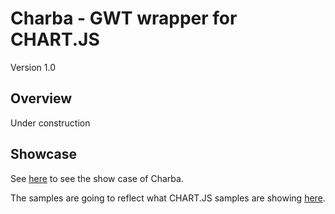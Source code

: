 Charba - GWT wrapper for CHART.JS
===============================================

Version 1.0

Overview
--------

Under construction

Showcase
--------

See [here](http://www.pepstock.org/Charba-Showcase/Charba_Showcase.html) to see the show case of Charba.

The samples are going to reflect what CHART.JS samples are showing [here](http://www.chartjs.org/samples/latest/).